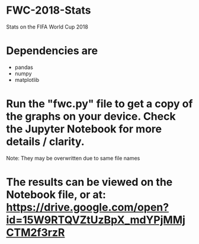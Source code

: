 # FWC-2018-Stats
Stats on the FIFA World Cup 2018

# Dependencies are
  - pandas
  - numpy
  - matplotlib

# Run the "fwc.py" file to get a copy of the graphs on your device. Check the Jupyter Notebook for more details / clarity.
Note: They may be overwritten due to same file names

# The results can be viewed on the Notebook file, or at: https://drive.google.com/open?id=15W9RTQVZtUzBpX_mdYPjMMjCTM2f3rzR
